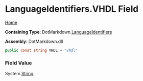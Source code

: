 <a name="_top"></a>

# LanguageIdentifiers\.VHDL Field

[Home](../../../README.md#_top)

**Containing Type**: DotMarkdown\.[LanguageIdentifiers](../README.md#_top)

**Assembly**: DotMarkdown\.dll

```csharp
public const string VHDL = "vhdl"
```

### Field Value

System\.[String](https://docs.microsoft.com/en-us/dotnet/api/system.string)